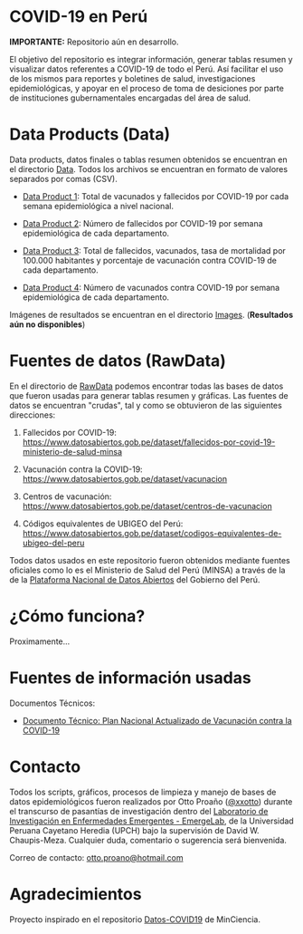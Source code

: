 # COVID-19 en Perú

**IMPORTANTE:** Repositorio aún en desarrollo.

El objetivo del repositorio es integrar información, generar tablas resumen y visualizar datos referentes a COVID-19 de todo el Perú. Así facilitar el uso de los mismos para reportes y boletines de salud, investigaciones epidemiológicas, y apoyar en el proceso de toma de desiciones por parte de instituciones gubernamentales encargadas del área de salud.

# Data Products (Data)

Data products, datos finales o tablas resumen obtenidos se encuentran en el directorio [Data](https://github.com/xxotto/covid19-peru/tree/main/Data). Todos los archivos se encuentran en formato de valores separados por comas (CSV).

   - [Data Product 1](Data/TOTAL_vacunados_y_fallecidos_x_semanaEpi.csv): Total de vacunados y fallecidos por COVID-19 por cada semana epidemiológica a nivel nacional.
   
   - [Data Product 2](Data/fallecidos_x_departamentos_x_semanasEpi.csv): Número de fallecidos por COVID-19 por semana epidemiológica de cada departamento.

   - [Data Product 3](Data/TOTAL_vacunados_y_fallecidos_x_semanaEpi.csv): Total de fallecidos, vacunados, tasa de mortalidad por 100.000 habitantes y porcentaje de vacunación contra COVID-19 de cada departamento.

   - [Data Product 4](Data/vacunados_x_departamentos_x_semanaEpi.csv): Número de vacunados contra COVID-19 por semana epidemiológica de cada departamento.

Imágenes de resultados se encuentran en el directorio [Images](). (**Resultados aún no disponibles**)

# Fuentes de datos (RawData)

En el directorio de [RawData](https://github.com/xxotto/covid19-peru/tree/main/RawData) podemos encontrar todas las bases de datos que fueron usadas para generar tablas resumen y gráficas. Las fuentes de datos se encuentran "crudas", tal y como se obtuvieron de las siguientes direcciones:

1. Fallecidos por COVID-19: 
   https://www.datosabiertos.gob.pe/dataset/fallecidos-por-covid-19-ministerio-de-salud-minsa
   
2. Vacunación contra la COVID-19: 
   https://www.datosabiertos.gob.pe/dataset/vacunacion
   
3. Centros de vacunación:
   https://www.datosabiertos.gob.pe/dataset/centros-de-vacunacion
   
4. Códigos equivalentes de UBIGEO del Perú:
   https://www.datosabiertos.gob.pe/dataset/codigos-equivalentes-de-ubigeo-del-peru

Todos datos usados en este repositorio fueron obtenidos mediante fuentes oficiales como lo es el Ministerio de Salud del Perú (MINSA) a través de la de la [Plataforma Nacional de Datos Abiertos](https://www.datosabiertos.gob.pe/) del Gobierno del Perú.

# ¿Cómo funciona?

Proximamente...

# Fuentes de información usadas

Documentos Técnicos:

- [Documento Técnico: Plan Nacional Actualizado de Vacunación contra la COVID-19](https://cdn.www.gob.pe/uploads/document/file/1805113/Plan%20Nacional%20Actualizado%20contra%20la%20COVID-19.pdf)

# Contacto
   
Todos los scripts, gráficos, procesos de limpieza y manejo de bases de datos epidemiológicos fueron realizados por Otto Proaño ([@xxotto](https://github.com/xxotto)) durante el transcurso de pasantías de investigación dentro del [Laboratorio de Investigación en Enfermedades Emergentes - EmergeLab](https://investigacion.cayetano.edu.pe/catalogo/saludintegral/emerge), de la Universidad Peruana Cayetano Heredia (UPCH) bajo la supervisión de David W. Chaupis-Meza. Cualquier duda, comentario o sugerencia será bienvenida. 

Correo de contacto: otto.proano@hotmail.com

# Agradecimientos

Proyecto inspirado en el repositorio [Datos-COVID19](https://github.com/MinCiencia/Datos-COVID19) de MinCiencia.

